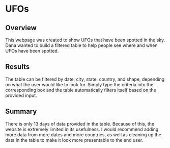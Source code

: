# UFOs

## Overview
This webpage was created to show UFOs that have been spotted in the sky. Dana wanted to build a filtered table to help people see where and when UFOs have been spotted.

## Results
The table can be filtered by date, city, state, country, and shape, depending on what the user would like to look for. Simply type the criteria into the corresponding box and the table automatically filters itself based on the provided input.

## Summary
There is only 13 days of data provided in the table. Because of this, the website is extremely limited in its usefulness. I would recommend adding more data from more dates and more countries, as well as cleaning up the data in the table to make it look more presentable to the end user.

